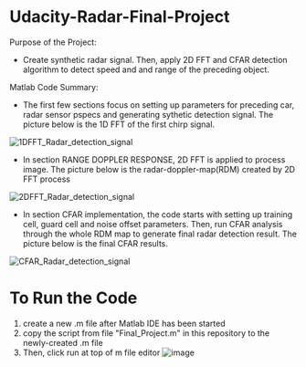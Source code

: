 # Udacity-Radar-Final-Project
Purpose of the Project:
- Create synthetic radar signal. Then, apply 2D FFT and CFAR detection algorithm to detect speed and and range of the preceding object.


Matlab Code Summary:
- The first few sections focus on setting up parameters for preceding car, radar sensor pspecs and generating sythetic detection signal. The picture below is the 1D FFT of the first chirp signal.

![1DFFT_Radar_detection_signal](https://user-images.githubusercontent.com/15081906/124357306-6cbf4900-dc4d-11eb-86aa-6320b3f1e117.png)

- In section RANGE DOPPLER RESPONSE, 2D FFT is applied to process image. The picture below is the radar-doppler-map(RDM) created by 2D FFT process

![2DFFT_Radar_detection_signal](https://user-images.githubusercontent.com/15081906/124357403-e48d7380-dc4d-11eb-9147-3cc4dcc0d39b.png)

- In section CFAR implementation, the code starts with setting up training cell, guard cell and noise offset parameters. Then, run CFAR analysis through the whole RDM map to generate final radar detection result. The picture below is the final CFAR results.

![CFAR_Radar_detection_signal](https://user-images.githubusercontent.com/15081906/124357500-58c81700-dc4e-11eb-8bb1-fe800fafaaf2.png)

# To Run the Code
1. create a new .m file after Matlab IDE has been started
2. copy the script from file "Final_Project.m" in this repository to the newly-created .m file
3. Then, click run at top of m file editor
![image](https://user-images.githubusercontent.com/15081906/124357605-01767680-dc4f-11eb-8bb4-0834ba882aa0.png)

